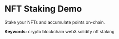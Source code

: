 # NFT Staking Demo

Stake your NFTs and accumulate points on-chain.

**Keywords:** crypto blockchain web3 solidity nft staking

